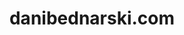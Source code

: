---
projectName: "This site"
title: "danibednarski.com"
description:
    [
        "After hearing about Svelte on the Syntax podcast, I decided to give it a try. I am in love 😍. After completing 
        the documentation tutorial, purchasing and finishing a few courses, I created this site to cement my learning.",

        "The site uses Sveltekit for SSR, and the project pages are dynamically created from markup files via MDsveX.",

        "I took my inspiration from the Discord layout, with the project icons serving as apps in the app bar on the left. 
        The green indicator dots on the GitHub and LinkedIn icons denote that it is an external link.",

        "I haven't used a form framework before either, so I decided to implement a contact form using 'Felte', which I 
        chose due to the minimal, clean syntax."
    ]
slug: "thissite"
technologiesUsed: [
    {
        name: "Svelte",
        url: "https://svelte.dev/",
    },
    {
        name: "Sveltekit",
        url: "https://kit.svelte.dev/",
    },
    {
        name: "MDsveX",
        url: "https://mdsvex.pngwn.io/",
    },
    {
        name:  "Felte",
        url: "https://felte.dev/",
    },
]
github: "https://github.com/DaniBedz/danibednarski.com"
liveSite: "https://danibednarski.com"
---